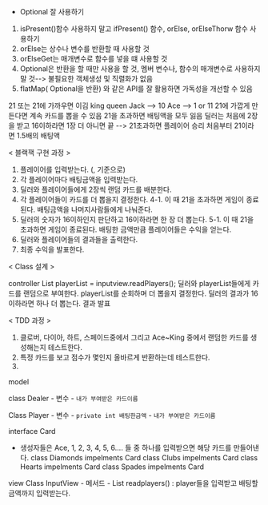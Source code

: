 - Optional 잘 사용하기
1. isPresent()함수 사용하지 말고 ifPresent() 함수, orElse, orElseThorw 함수 사용하기
2. orElse는 상수나 변수를 반환할 때 사용할 것
3. orElseGet는 매개변수로 함수를 넣을 떄 사용할 것 
4. Optional은 반환을 할 때만 사용을 할 것, 멤버 변수나, 함수의 매개변수로 사용하지 말 것--> 불필요한 객체생성 및 직렬화가 없음 
5. flatMap( Optional을 반환) 와 같은 API를 잘 활용하면 가독성을 개선할 수 있음 



21 또는 21에 가까우면 이김 
king queen Jack --> 10
Ace --> 1 or 11
21에 가깝게 만든다면 계속 카드를 뽑을 수 있음 
21을 초과하면 배팅액을 모두 잃음 
딜러는 처음에 2장을 받고 16이하라면 1장 더 아니면 끝 --> 21초과하면 플레이어 승리 
처음부터 21이라면 1.5배의 배팅액 

< 블랙잭 구현 과정 >
1. 플레이어를 입력받는다. (, 기준으로)
2. 각 플레이어마다 배팅금액을 입력받는다.
3. 딜러와 플레이어들에게 2장씩 랜덤 카드를 배분한다.
4. 각 플레이어들이 카드를 더 뽑을지 결정한다.
   4-1. 이 때 21을 초과하면 게임이 종료된다. 배팅금액을 나머지사람들에게 나눠준다.
5. 딜러의 숫자가 16이하인지 판단하고 16이하라면 한 장 더 뽑는다.
    5-1. 이 때 21을 초과하면 게임이 종료된다. 배팅한 금액만큼 플레이어들은 수익을 얻는다.
6. 딜러와 플레이어들의 결과들을 출력한다.
7. 최종 수익을 발표한다. 




< Class 설계 >

controller
List<Player> playerList = inputview.readPlayers();
딜러와 playerList들에게 카드를 랜덤으로 부여한다.
playerList를 순회하며 더 뽑을지 결정한다.
딜러의 결과가 16이하라면 하나 더 뽑는다.
결과 발표 


< TDD 과정 >

1. 클로버, 다이아, 하트, 스페이드중에서 그리고 Ace~King 중에서 랜덤한 카드를 생성해는지 테스트한다.
2. 특정 카드를 보고 점수가 몇인지 올바르게 반환하는데 테스트한다.
3. 


model

class Dealer
    - 변수
        - `내가 부여받은 카드이름`


Class Player
    - 변수
        - `private int 배팅한금액`
        - `내가 부여받은 카드이름`
        

interface Card

- 생성자들은 Ace, 1, 2, 3, 4, 5, 6.... 들 중 하나를 입력받으면 해당 카드를 만들어낸다. 
class Diamonds impelments Card
class Clubs impelments Card
class Hearts impelments Card
class Spades impelments Card

view
Class InputView
    - 메서드
        - List<Player> readplayers() : player들을 입력받고 배팅할 금액까지 입력받는다.